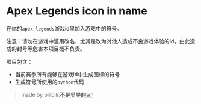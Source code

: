 # Apex Legends icon in name

在你的`apex legends`游戏id里加入游戏中的符号。

注意：请勿在游戏中滥用改名，尤其是改为对他人造成不良游戏体验的id，由此造成的封号等危害本项目概不负责。

项目包含：

- 当前赛季所有能够在游戏id中生成图标的符号
- 生成符号所使用的`python`代码

> made by bilibili:[不是吴昊的wh](https://space.bilibili.com/7405917)